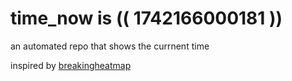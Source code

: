 # time_now is (( 1742166000181 ))

an automated repo that shows the currnent time

inspired by [breakingheatmap](https://github.com/breakingheatmap/breakingheatmap)